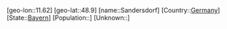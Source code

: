 ﻿---
location: [48.9,11.62]
type: City
tags:
- geo/City


SpocWebEntityId: 33927
isDeleted: false
confidential: public

---
[geo-lon::11.62]
[geo-lat::48.9]
[name::Sandersdorf]
[Country::[Germany](geo/Continent/Europe/Germany.md)]
[State::[Bayern](geo/Continent/Europe/Germany/Bayern.md)]
[Population::]
[Unknown::]

